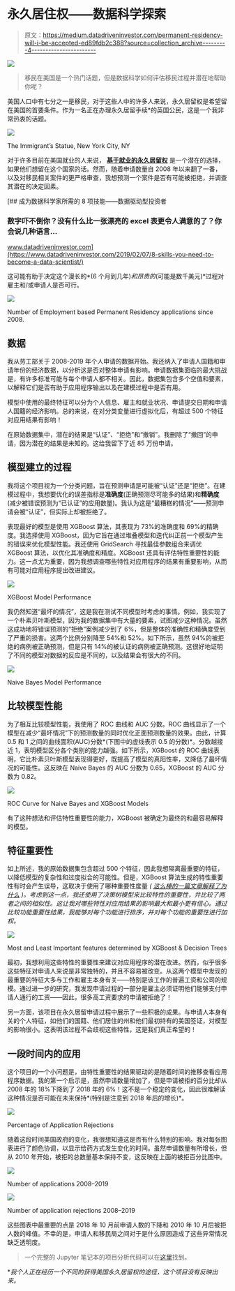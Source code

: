 # 永久居住权——数据科学探索

> 原文：<https://medium.datadriveninvestor.com/permanent-residency-will-i-be-accepted-ed89fdb2c388?source=collection_archive---------4----------------------->

[![](img/4cfee4d4debf91bfbc48e7947a7bbd5e.png)](http://www.track.datadriveninvestor.com/1B9E)

> 移民在美国是一个热门话题，但是数据科学如何评估移民过程并潜在地帮助你呢？

美国人口中有七分之一是移民，对于这些人中的许多人来说，永久居留权是希望留在美国的首要条件。作为一名正在办理永久居留手续*的英国公民，这是一个我非常热衷的话题。

![](img/d288c0ebd37933fd3095fc047ff1e942.png)

The Immigrant’s Statue, New York City, NY

对于许多目前在美国就业的人来说， [**基于就业的永久居留权**](https://www.eahimmigration.com/practice-areas/for-employers/permanent-residence-through-employment) 是一个潜在的选择，如果他们想留在这个国家的话。然而，随着申请数量自 2008 年以来翻了一番，以及对移民相关案件的更严格审查，我想预测一个案件是否有可能被拒绝，并调查其潜在的决定因素。

[](https://www.datadriveninvestor.com/2019/02/07/8-skills-you-need-to-become-a-data-scientist/) [## 成为数据科学家所需的 8 项技能——数据驱动型投资者

### 数字吓不倒你？没有什么比一张漂亮的 excel 表更令人满意的了？你会说几种语言…

www.datadriveninvestor.com](https://www.datadriveninvestor.com/2019/02/07/8-skills-you-need-to-become-a-data-scientist/) 

这可能有助于决定这个漫长的*(6 个月到几年)*和昂贵的*(可能是数千美元)*过程对雇主和/或申请人是否可行。

![](img/b4bc80fcd9e18375aa418c8820678573.png)

Number of Employment based Permanent Residency applications since 2008.

## 数据

我从劳工部关于 2008-2019 年个人申请的数据开始。我还纳入了申请人国籍和申请年份的经济数据，以分析这是否对整体申请有影响。申请数据集面临的最大挑战是，有许多标准可能与每个申请人都不相关。因此，数据集包含多个空值和要素，以解释它们是否有助于应用程序输出以及在建模过程中是否有用。

模型中使用的最终特征可以分为个人信息、雇主和就业状况、申请提交日期和申请人国籍的经济影响。总的来说，在对分类变量进行虚拟化后，有超过 500 个特征对应用结果有影响！

在原始数据集中，潜在的结果是“认证”、“拒绝”和“撤销”。我删除了“撤回”的申请，因为潜在的结果是未知的。这给我留下了近 85 万份申请。

## 模型建立的过程

我将这个项目视为一个分类问题，旨在预测申请是可能被“认证”还是“拒绝”。在建模过程中，我想要优化的误差指标是**准确度**(正确预测尽可能多的结果)和**精确度**(减少被错误预测为“已认证”的应用数量)。我认为这是“最糟糕的情况”——预测申请会被“认证”，但实际上却被拒绝了。

表现最好的模型是使用 XGBoost 算法，其表现为 73%的准确度和 69%的精确度。我选择使用 XGBoost，因为它旨在通过堆叠模型和迭代纠正前一个模型产生的错误来优化模型性能。我还使用 GridSearch 寻找最佳参数组合来调优 XGBoost 算法，以优化其准确度和精度。XGBoost 还具有评估特性重要性的能力。这一点尤为重要，因为我想调查哪些特性对应用程序的结果有重要影响，从而有可能对应用程序提出改进建议。

![](img/b41f0c17ec1f06b67961bfd8a0cfd778.png)

XGBoost Model Performance

我仍然知道“最坏的情况”，这是我在测试不同模型时考虑的事情。例如，我实现了一个朴素贝叶斯模型，因为我的数据集中有大量的要素，试图减少这种情况。虽然这成功地将错误预测的“拒绝”案例减少到了 6%，但是整体的准确性和精确度受到了严重的损害。这两个比例分别降至 54%和 52%。如下所示，虽然 94%的被拒绝的病例被正确预测，但是只有 14%的被认证的病例被正确预测。这很好地证明了不同的模型对数据的反应是不同的，以及结果会有很大的不同。

![](img/003bb4501be63ee39013eb6ca18985ca.png)

Naive Bayes Model Performance

## 比较模型性能

为了相互比较模型性能，我使用了 ROC 曲线和 AUC 分数。ROC 曲线显示了一个模型在减少“最坏情况”下的预测数量的同时优化正面预测数量的效果。由此，计算 0.5 和 1 之间的曲线面积(AUC)分数*(下图中的虚线表示 0.5 的分数)*。分数越接近 1，表明模型区分各个类别的能力越强。如下所示，XGBoost 的 ROC 曲线表明，它比朴素贝叶斯模型表现得更好，既提高了模型的真阳性率，又降低了最坏情况的可能性。这反映在 Naive Bayes 的 AUC 分数为 0.65，XGBoost 的 AUC 分数为 0.82。

![](img/efbbff31c9836121f9a732668e8a3fdc.png)

ROC Curve for Naive Bayes and XGBoost Models

有了这种想法和评估特性重要性的能力，XGBoost 被确定为最终的和最容易解释的模型。

## 特征重要性

如上所述，我的原始数据集包含超过 500 个特征，因此我想隔离最重要的特征，以降低模型的复杂性和过度拟合的可能性。但是，XGBoost 算法生成的特性重要性有时会产生误导，这取决于使用了哪种重要性度量 *(* [*这么棒的一篇文章解释了为什么*](https://towardsdatascience.com/be-careful-when-interpreting-your-features-importance-in-xgboost-6e16132588e7) *)。考虑到这一点，我还使用了决策树模型来比较特性的重要性，并比较了两者之间的相似性。这让我对哪些特性对应用结果的影响最大和最小更有信心。通过比较功能重要性结果，我能够对每个功能进行排序，并对每个功能的重要性进行加权。*

![](img/3f4807fd990bf8aebb1e96a195b50e8d.png)

Most and Least Important features determined by XGBoost & Decision Trees

最初，我想利用这些特性的重要性来建议对应用程序的潜在改进。然而，似乎很多这些特征对申请人来说是非常独特的，并且不容易被改变。从这两个模型中发现的最重要的特征大多与工作和雇主本身有关——特别是该工作的普遍工资和公司的规模。通过进一步的研究，我发现申请过程的一部分是雇主必须证明他们能够支付申请人通行的工资——因此，很多高工资要求的申请被拒绝了！

另一方面，该项目在永久居留申请过程中展示了一些积极的成果。与申请人本身有关的个人特征，如他们的国籍、他们居住的州和他们最初持有的美国签证，对模型的影响很小。这表明该过程不会歧视这些特性，这是我们真正希望的！

## 一段时间内的应用

这个项目的一个小问题是，由特性重要性的结果驱动的是随着时间的推移查看应用程序数据。我的第一个启示是，虽然申请数量增加了，但是申请被拒的百分比却从 2008 年的 18%下降到了 2018 年的 6%！这不是一个稳定的变化，因此很难解读这种情况是否可能在未来保持*(特别是注意到 2018 年后的增长)*。

![](img/6ec17d3a5c0d4fe6dbd129aeb90f1a3f.png)

Percentage of Application Rejections

随着这段时间美国政府的变化，我很想知道这是否有什么特别的影响。我对每张图表进行了颜色协调，以显示给药方式发生变化的时间。虽然申请数量有所增长，但从 2010 年开始，被拒的总数量基本保持不变，这反映在上面的被拒百分比图中。

![](img/86b38770b4e7fc4aa534f764563d95ed.png)

Number of applications 2008–2019

![](img/c6f01778f65c7858043c238c5ed9c9bc.png)

Number of application rejections 2008–2019

这些图表中最重要的点是 2018 年 10 月前申请人数的下降和 2010 年 10 月后被拒人数的峰值。不幸的是，申请人和移民局之间对于是什么原因造成了这些异常情况缺乏透明度。

> 一个完整的 Jupyter 笔记本的项目分析代码可以在[这里](https://github.com/laurenlhoward14/permanent-residency)找到。

**我个人正在经历一个不同的获得美国永久居留权的途径，这个项目没有反映出来。*